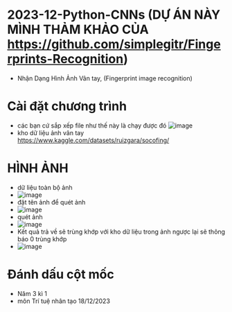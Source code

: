 # 2023-12-Python-CNNs (DỰ ÁN NÀY MÌNH THẢM KHẢO CỦA https://github.com/simplegitr/Fingerprints-Recognition)
- Nhận Dạng Hình Ảnh Vân tay, (Fingerprint image recognition)
# Cài đặt chương trình
- các bạn cứ sắp xếp file như thế này là chạy được đó
![image](https://github.com/hiepnx03/2023-12-Python-CNNs-Fingerprint-image-recognition/assets/71397941/2ff12a84-dd30-4be3-a0fe-fddc6a64a22b)
- kho dữ liệu ảnh vân tay
https://www.kaggle.com/datasets/ruizgara/socofing/
# HÌNH ẢNH
- dữ liệu toàn bộ ảnh
- ![image](https://github.com/hiepnx03/2023-12-Python-CNNs-Fingerprint-image-recognition/assets/71397941/7725b205-f081-4516-8fd8-0d890a8b8f19)
- đặt tên ảnh để quét ảnh
- ![image](https://github.com/hiepnx03/2023-12-Python-CNNs-Fingerprint-image-recognition/assets/71397941/72436fde-b6ef-4c77-a314-b565ec933bac)
- quét ảnh
- ![image](https://github.com/hiepnx03/2023-12-Python-CNNs-Fingerprint-image-recognition/assets/71397941/e1a0819a-a0d3-466f-89bb-050f1fa7640a)
- Kết quả trả về sẽ trùng khớp với kho dữ liệu trong ảnh ngược lại sẽ thông báo 0 trùng khớp
- ![image](https://github.com/hiepnx03/2023-12-Python-CNNs-Fingerprint-image-recognition/assets/71397941/4a919c88-d457-4437-a861-c3b49dc25bd4)
 
# Đánh dấu cột mốc
- Năm 3 kì 1
- môn Trí tuệ nhân tạo 18/12/2023
